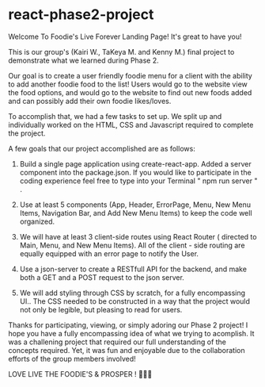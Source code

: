 # react-phase2-project

Welcome To Foodie's Live Forever Landing Page! It's great to have you! 

This is our group's (Kairi W., TaKeya M. and Kenny M.) final project to demonstrate what we learned during Phase 2.

Our goal is to create a user friendly foodie menu for a client with the ability to add another foodie food to the list! Users would go to the website view the food options, and would go to the website to find out new foods added and can possibly add their own foodie likes/loves.

To accomplish that, we had a few tasks to set up. We split up and individually worked on the HTML, CSS and Javascript required to complete the project.

A few goals that our project accomplished are as follows:

1. Build a single page application using create-react-app. Added a server component into the package.json. If you would like to participate in the coding experience feel free to type into your Terminal " npm run server " . 

2. Use at least 5 components (App, Header, ErrorPage, Menu, New Menu Items, Navigation Bar, and Add New Menu Items) to keep the code well organized.

3. We will have at least 3 client-side routes using React Router ( directed to Main, Menu, and New Menu Items). All of the client - side routing are equally equipped with an error page to notify the User.

4. Use a json-server to create a RESTfull API for the backend, and make both a GET and a POST request to the json server. 

5. We will add styling through CSS by scratch, for a fully encompassing UI.. The CSS needed to be constructed in a way that the project would not only be legible, but pleasing to read for users.

Thanks for participating, viewing, or simply adoring our Phase 2 project! I hope you have a fully encompassing idea of what we trying to acomplish. It was a challening project that required our full understanding of the concepts required. Yet, it was fun and enjoyable due to the collaboration efforts of the group members involved! 

LOVE LIVE THE FOODIE'S & PROSPER ! 🍕🥗🍟 


